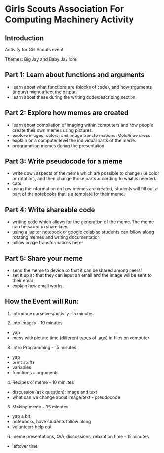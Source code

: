 # Girls Scouts Association For Computing Machinery Activity

## Introduction
Activity for Girl Scouts event 

Themes:
Big Jay and Baby Jay lore

## Part 1: Learn about functions and arguments
* learn about what functions are (blocks of code), and how arguments (inputs) might affect the output. 
* learn about these during the writing code/describing section. 

## Part 2: Explore how memes are created
* learn about compilation of imaging within computers and how people create their own memes using pictures. 
* explore images, colors, and image transformations. Gold/Blue dress. 
* explain on a computer level the individual parts of the meme. 
* programming memes during the presentation

## Part 3: Write pseudocode for a meme
* write down aspects of the meme which are possible to change (i.e color or rotation), and then change those parts according to what is needed. 
* cats
* using the information on how memes are created, students will fill out a part of the notebooks that is a template for their meme. 

## Part 4: Write shareable code
* writing code which allows for the generation of the meme. The meme can be saved to share later.
* using a jupiter notebook or google colab so students can follow along rotating memes and writing documentation 
* pillow image transformations here!

## Part 5: Share your meme
* send the meme to device so that it can be shared among peers!
* set it up so that they can input an email and the image will be sent to their email. 
* explain how email works. 

## How the Event will Run:

1. Introduce ourselves/activity - 5 minutes  

2. Into Images - 10 minutes  

* yap  
* mess with picture time (different types of tags) in files on computer  

3. Intro Programming - 15 minutes  

* yap  
* print stuffs 
* variables  
* functions + arguments  

4. Recipes of meme - 10 minutes  

* discussion (ask question): image and text  
* what can we change about image/text - pseudocode  

5. Making meme - 35 minutes  

* yap a bit  
* notebooks, have students follow along  
* volunteers help out  

6. meme presentations, Q/A, discussions, relaxation time - 15 minutes  

* leftover time  
